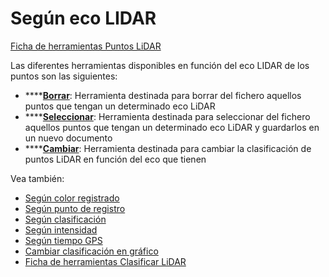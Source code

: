 # Según eco LIDAR

[Ficha de herramientas Puntos LiDAR](../../fichas-de-herramientas/ficha-de-herramientas-puntos-lidar/)

Las diferentes herramientas disponibles en función del eco LIDAR de los puntos son las siguientes:

* \*\*\*\*[**Borrar**](borrar-segun-eco.md): Herramienta destinada para borrar del fichero aquellos puntos que tengan un determinado eco LiDAR
* \*\*\*\*[**Seleccionar**](seleccionar-segun-eco.md): Herramienta destinada para seleccionar del fichero aquellos puntos que tengan un determinado eco LiDAR y guardarlos en un nuevo documento
* \*\*\*\*[**Cambiar**](../segun-color-registrado/cambiar-segun-color-registrado.md): Herramienta destinada para cambiar la clasificación de puntos LiDAR en función del eco que tienen

Vea también:

* [Según color registrado](../segun-color-registrado/)
* [Según punto de registro](../segun-punto-de-registro/)
* [Según clasificación](../segun-clasificacion-lidar/)
* [Según intensidad](../segun-intensidad/)
* [Según tiempo GPS](../segun-tiempo-gps/)
* [Cambiar clasificación en gráfico](../editar/cambiar-clasificacion-en-grafico.md)
* [Ficha de herramientas Clasificar LiDAR](../../fichas-de-herramientas/ficha-de-herramientas-clasificar-lidar.md)

